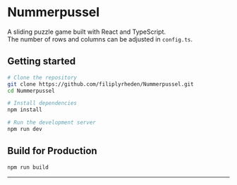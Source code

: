 # Nummerpussel

A sliding puzzle game built with React and TypeScript.  
The number of rows and columns can be adjusted in `config.ts`.

## Getting started

```bash
# Clone the repository
git clone https://github.com/filiplyrheden/Nummerpussel.git
cd Nummerpussel

# Install dependencies
npm install

# Run the development server
npm run dev
```

## Build for Production

```bash
npm run build
```

---

